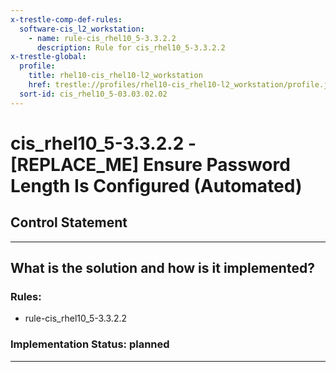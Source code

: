 ```yaml
---
x-trestle-comp-def-rules:
  software-cis_l2_workstation:
    - name: rule-cis_rhel10_5-3.3.2.2
      description: Rule for cis_rhel10_5-3.3.2.2
x-trestle-global:
  profile:
    title: rhel10-cis_rhel10-l2_workstation
    href: trestle://profiles/rhel10-cis_rhel10-l2_workstation/profile.json
  sort-id: cis_rhel10_5-03.03.02.02
---
```


# cis_rhel10_5-3.3.2.2 - \[REPLACE_ME\] Ensure Password Length Is Configured (Automated)

## Control Statement

______________________________________________________________________

## What is the solution and how is it implemented?

<!-- For implementation status enter one of: implemented, partial, planned, alternative, not-applicable -->

<!-- Note that the list of rules under ### Rules: is read-only and changes will not be captured after assembly to JSON -->

<!-- Add control implementation description here for control: cis_rhel10_5-3.3.2.2 -->

### Rules:

  - rule-cis_rhel10_5-3.3.2.2

### Implementation Status: planned

______________________________________________________________________
